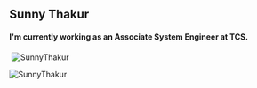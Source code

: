 <h2>
 Sunny Thakur
</h2>
<h4>
  I'm currently working as an Associate System Engineer at TCS.
</h4>
<!--<!-- Begin Stats Cards -->

<p>&nbsp;<img align="center" src="https://github-readme-stats.vercel.app/api?username=sunnythakr&show_icons=true&locale=en&theme=tokyonight" alt="SunnyThakur" /></p>

<p><img align="center" src="https://github-readme-streak-stats.herokuapp.com/?user=sunnythakr&&theme=tokyonight" alt="SunnyThakur" /></p>
<!--  End Stats Cards -->
